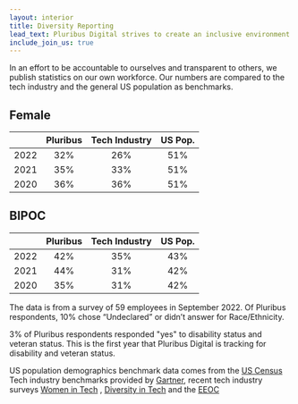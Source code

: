 ```yaml
---
layout: interior
title: Diversity Reporting
lead_text: Pluribus Digital strives to create an inclusive environment for all people in order to build a diverse and talented workforce.
include_join_us: true
---
```


 In an effort to be accountable to ourselves and transparent to others, we publish statistics on our own workforce. Our numbers are compared to the tech industry and the general US population as benchmarks.
 
 ## Female

|      |        Pluribus | Tech Industry | US Pop. |
|------|:-----------------:|:---------: | :---------: |
| 2022 |        32%      | 26%           | 51%     |
| 2021 |        35%      | 33%           | 51%     |
| 2020 | 36%             | 36%           | 51%     |


## BIPOC

|      |        Pluribus | Tech Industry | US Pop. |
|------|:-----------------:|:---------: | :---------: |
| 2022 | 42%             | 35%           | 43%     |
| 2021 | 44%             | 31%           | 42%     |
| 2020 | 35%             | 31%           | 42%     |


The data is from a survey of 59 employees in September 2022. Of Pluribus respondents, 10% chose “Undeclared” or didn’t answer for Race/Ethnicity.

3% of Pluribus respondents responded "yes" to disability status and veteran status. This is the first year that Pluribus Digital is tracking for disability and veteran status.

US population demographics benchmark data comes from the [US Census](https://www.census.gov/quickfacts/fact/table/US/PST045221) Tech industry benchmarks provided by [Gartner](https://www.gartner.com/en/articles/how-women-in-it-are-championing-change), recent tech industry surveys [Women in Tech](https://explodingtopics.com/blog/women-in-tech#women-in-tech-stats) , [Diversity in Tech](https://www.zippia.com/advice/diversity-in-high-tech-statistics/#:~:text=White%20workers%20make%20up%20a,Black%20employees%20make%20up%207%25) and the [EEOC](
https://www.eeoc.gov/special-report/diversity-high-tech)
